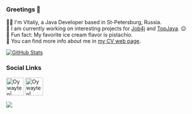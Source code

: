 ### Greetings 👋

🧙‍♂️ I'm Vitaliy, a Java Developer based in St-Petersburg, Russia.  
🔭 I am currently working on interesting projects for [Job4j](https://www.job4j.ru/) and [TopJava](https://topjava.ru/). 😉  
🍧 Fun fact: My favorite ice cream flavor is pistachio.  
💾 You can find more info about me in [my CV web page](https://drive.google.com/file/d/1S1sRy7xj41JIDkmxrpJnoO30BHo7MCf5/view?usp=share_link).

[![GitHub Stats](https://github-readme-stats.vercel.app/api?username=Oywayten&show_icons=true&include_all_commits=true&count_private=true&theme=dracula&hide=contribs&custom_title=Oywayten%27s%20GitHub%20Stats "Oywayten Stats")](https://github.com/Oywayten)

### Social Links
[<img alt="Oywayten| linkedin" height="48" src="https://img.icons8.com/color/64/linkedin-circled--v1.png" width="48"/>](https://www.linkedin.com/in/vitaliy-grab-a56650142/)
[<img alt="Oywayten| linkedin" height="48" src="https://img.icons8.com/color/64/telegram-app--v1.png" width="48"/>](https://t.me/VitaliyJVM)

![](https://komarev.com/ghpvc/?username=Oywayten)

<!--### Hi there 👋-->

<!--
**Oywayten/Oywayten** is a ✨ _special_ ✨ repository because its `README.md` (this file) appears on your GitHub profile.

Here are some ideas to get you started:

- 🔭 I’m currently working on ...
- 🌱 I’m currently learning ...
- 👯 I’m looking to collaborate on ...
- 🤔 I’m looking for help with ...
- 💬 Ask me about ...
- 📫 How to reach me: ...
- 😄 Pronouns: ...
- ⚡ Fun fact: ...
-->
